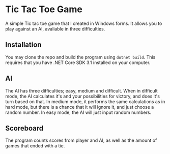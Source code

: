 # Tic Tac Toe Game

A simple Tic tac toe game that I created in Windows forms.
It allows you to play against an AI, avaliable in three difficulties.

## Installation
You may clone the repo and build the program using `dotnet build`. This requires that you have .NET Core SDK 3.1 installed on your computer.

## AI
The AI has three difficulties; easy, medium and difficult. 
When in difficult mode, the AI calculates it's and your possibilities for victory, and does it's turn based on that.
In medium mode, it performs the same calculations as in hard mode, but there is a chance that it will ignore it, and just choose a random number.
In easy mode, the AI will just input random numbers.

## Scoreboard
The program counts scores from player and AI, as well as the amount of games that ended with a tie.

